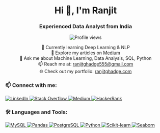 <h1 align="center">Hi 👋, I'm Ranjit</h1>
<h3 align="center">Experienced Data Analyst from India</h3>

<p align="center">
  <img src="https://komarev.com/ghpvc/?username=ranjitghadge&label=Profile%20views&color=0e75b6&style=flat" alt="Profile views" />
</p>

<p align="center">
  🌱 Currently learning Deep Learning & NLP <br>
  📝 Explore my articles on <a href="https://medium.com/@ranjitghadge555" target="_blank">Medium</a> <br>
  💬 Ask me about Machine Learning, Data Analysis, SQL, Python <br>
  📫 Reach me at: <a href="mailto:ranjitghadge555@gmail.com">ranjitghadge555@gmail.com</a> <br>
  🌐 Check out my portfolio: <a href="https://ranjitghadge.com" target="_blank">ranjitghadge.com</a>
</p>

### 📫 Connect with me:
<p align="left">
  <a href="https://www.linkedin.com/in/ranjit-ghadge/" target="_blank">
    <img src="https://img.shields.io/badge/LinkedIn-%230077B5.svg?&style=for-the-badge&logo=linkedin&logoColor=white" alt="LinkedIn" />
  </a>
  <a href="https://stackoverflow.com/users/22145094/ranjit-ghadge" target="_blank">
    <img src="https://img.shields.io/badge/Stack_Overflow-FE7A16.svg?&style=for-the-badge&logo=stack-overflow&logoColor=white" alt="Stack Overflow" />
  </a>
  <a href="https://medium.com/@ranjitghadge555" target="_blank">
    <img src="https://img.shields.io/badge/Medium-000000.svg?&style=for-the-badge&logo=medium&logoColor=white" alt="Medium" />
  </a>
  <a href="https://www.hackerrank.com/ranjitghadge555" target="_blank">
    <img src="https://img.shields.io/badge/HackerRank-2EC866.svg?&style=for-the-badge&logo=hackerrank&logoColor=white" alt="HackerRank" />
  </a>
</p>

### 🛠️ Languages and Tools:
<p align="left">
  <a href="https://www.mysql.com/" target="_blank">
    <img src="https://img.shields.io/badge/MySQL-4479A1.svg?&style=for-the-badge&logo=mysql&logoColor=white" alt="MySQL" />
  </a>
  <a href="https://pandas.pydata.org/" target="_blank">
    <img src="https://img.shields.io/badge/Pandas-150458.svg?&style=for-the-badge&logo=pandas&logoColor=white" alt="Pandas" />
  </a>
  <a href="https://www.postgresql.org" target="_blank">
    <img src="https://img.shields.io/badge/PostgreSQL-4169E1.svg?&style=for-the-badge&logo=postgresql&logoColor=white" alt="PostgreSQL" />
  </a>
  <a href="https://www.python.org" target="_blank">
    <img src="https://img.shields.io/badge/Python-3776AB.svg?&style=for-the-badge&logo=python&logoColor=white" alt="Python" />
  </a>
  <a href="https://scikit-learn.org/" target="_blank">
    <img src="https://img.shields.io/badge/Scikit--learn-F7931E.svg?&style=for-the-badge&logo=scikit-learn&logoColor=white" alt="Scikit-learn" />
  </a>
  <a href="https://seaborn.pydata.org/" target="_blank">
    <img src="https://img.shields.io/badge/Seaborn-9A8B9D.svg?&style=for-the-badge&logo=seaborn&logoColor=white" alt="Seaborn" />
  </a>
</p>
